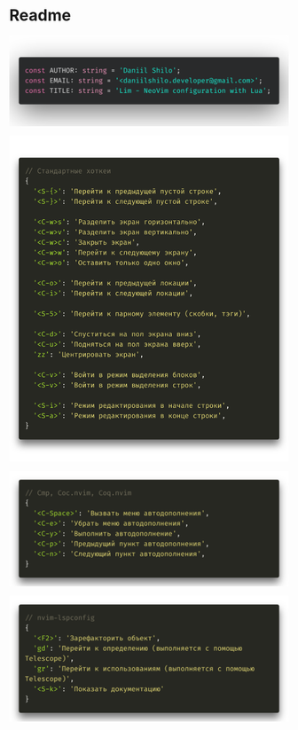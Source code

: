 # Readme
<p align="center">
	<img src="https://github.com/daniilshilo-developer/lim/blob/master/assets/title.png?raw=true" alt="title"/>
</p>

<p align="center">
	<img src="https://github.com/daniilshilo-developer/lim/blob/master/assets/stand.png?raw=true" alt="title"/>
</p>

<p align="center">
	<img src="https://github.com/daniilshilo-developer/lim/blob/master/assets/cmp.png?raw=true" alt="title"/>
</p>


<p align="center">
	<img src="https://github.com/daniilshilo-developer/lim/blob/master/assets/lsp.png?raw=true" alt="title"/>
</p>


